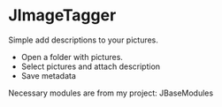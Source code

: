 # JImageTagger
Simple add descriptions to your pictures.
- Open a folder with pictures.
- Select pictures and attach description
- Save metadata

Necessary modules are from my project: JBaseModules
